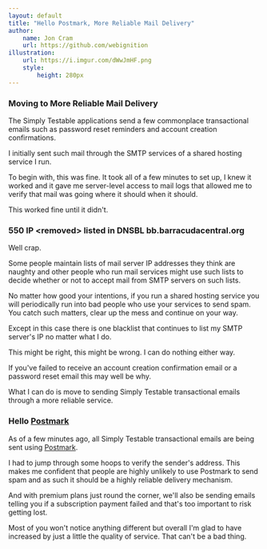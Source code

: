 ```yaml
---
layout: default
title: "Hello Postmark, More Reliable Mail Delivery"
author:
    name: Jon Cram
    url: https://github.com/webignition
illustration:
    url: https://i.imgur.com/dWwJmHF.png
    style:
        height: 280px
---
```


### Moving to More Reliable Mail Delivery

The Simply Testable applications send a few commonplace transactional
emails such as password reset reminders and account creation confirmations.

I initially sent such mail through the SMTP services of a shared hosting service I run.

To begin with, this was fine. It took all of a few minutes to set up,
I knew it worked and it gave me server-level access to mail logs that
allowed me to verify that mail was going where it should when it should.

This worked fine until it didn't.

### 550 IP &lt;removed&gt; listed in DNSBL bb.barracudacentral.org

Well crap.

Some people maintain lists of mail server IP addresses they think are
naughty and other people who run mail services might use such lists to
decide whether or not to accept mail from SMTP servers on such lists.

No matter how good your intentions, if you run a shared hosting service
you will periodically run into bad people who use your services to send spam.
You catch such matters, clear up the mess and continue on your way.

Except in this case there is one blacklist that continues to list my
SMTP server's IP no matter what I do.

This might be right, this might be wrong. I can do nothing either way.

If you've failed to receive an account creation confirmation email or a
password reset email this may well be why.

What I can do is move to sending Simply Testable transactional emails
through a more reliable service.

### Hello [Postmark](https://postmarkapp.com/)

As of a few minutes ago, all Simply Testable transactional emails
are being sent using [Postmark](https://postmarkapp.com/).

I had to jump through some hoops to verify the sender's address. This
makes me confident that people are highly unlikely to use Postmark to
send spam and as such it should be a highly reliable delivery mechanism.

And with premium plans just round the corner, we'll also be sending
emails telling you if a subscription payment failed and that's too
important to risk getting lost.

Most of you won't notice anything different but overall I'm glad to have
increased by just a little the quality of service. That can't be a bad
thing.
